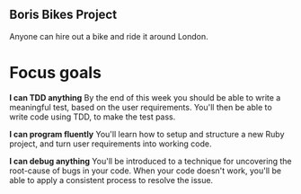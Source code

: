 ## Boris Bikes Project
Anyone can hire out a bike and ride it around London.

# Focus goals
**I can TDD anything**<enter>
By the end of this week you should be able to write a meaningful test, based on the user requirements. You'll then be able to write code using TDD, to make the test pass.

**I can program fluently** <enter>
You'll learn how to setup and structure a new Ruby project, and turn user requirements into working code.

**I can debug anything** <enter>
You'll be introduced to a technique for uncovering the root-cause of bugs in your code. When your code doesn't work, you'll be able to apply a consistent process to resolve the issue.